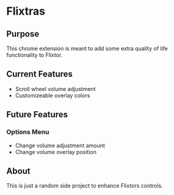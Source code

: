 # Flixtras

## Purpose

This chrome extension is meant to add some extra quality of life functionality to Flixtor.

## Current Features

- Scroll wheel volume adjustment
- Customizeable overlay colors

## Future Features

### Options Menu

- Change volume adjustment amount
- Change volume overlay position

## About

This is just a random side project to enhance Flixtors controls.
